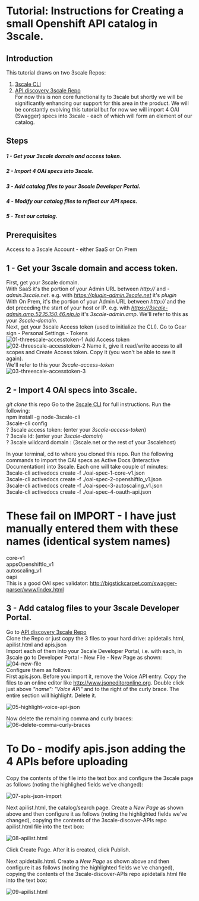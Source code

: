 # Tutorial: Instructions for Creating a small Openshift API  catalog in 3scale. 

## Introduction
This tutorial draws on two 3scale Repos: 
1) [3scale CLI](https://github.com/3scale/3scale-cli)  
2) [API discovery 3scale Repo](https://github.com/3scale/3scale-discover-APIs)  
For now this is non core functionality to 3scale but shortly we will be significantly enhancing our support for this area in the product. 
We will be constantly evolving this tutorial but for now we will import 4 OAI (Swagger) specs into 3scale - each of which will form an element of our catalog.  

## Steps
##### 1 - Get your 3scale domain and access token.
##### 2 - Import 4 OAI specs into 3scale.
##### 3 - Add catalog files to your 3scale Developer Portal.
##### 4 - Modify our catalog files to reflect our API specs.
##### 5 - Test our catalog.  

## Prerequisites
Access to a 3scale Account - either SaaS or On Prem  

## 1 - Get your 3scale domain and access token.
First, get your 3scale domain.  
With SaaS it's the portion of your Admin URL between *http://* and *-admin.3scale.net*. e.g. with *https://plugin-admin.3scale.net* it's *plugin*  
With On Prem, it's the portion of your Admin URL between *http://* and the dot preceding the start of your host or IP. e.g. with *https://3scale-admin.amp.52.15.150.46.nip.io* it's *3scale-admin.amp*. We'll refer to this as your *3scale-domain*.  
Next, get your 3scale Access token (used to initialize the CLI). Go to Gear sign - Personal Settings - Tokens  
![01-threescale-accesstoken-1](https://raw.githubusercontent.com/tnscorcoran/3scale-api-catalog-setup/master/_images/01-threescale-accesstoken-1.png)
Add Access token  
![02-threescale-accesstoken-2](https://raw.githubusercontent.com/tnscorcoran/3scale-api-catalog-setup/master/_images/02-threescale-accesstoken-2.png)
Name it, give it read/write access to all scopes and Create Access token. Copy it (you won't be able to see it again).  
We'll refer to this your *3scale-access-token*   
![03-threescale-accesstoken-3](https://raw.githubusercontent.com/tnscorcoran/3scale-api-catalog-setup/master/_images/03-threescale-accesstoken-3.png)  
  
  
## 2 - Import 4 OAI specs into 3scale.
*git clone* this repo
Go to the [3scale CLI](https://github.com/3scale/3scale-cli) for full instructions. Run the following:  
npm install -g node-3scale-cli  
3scale-cli config  
? 3scale access token: (enter your *3scale-access-token*)   
? 3scale id:  (enter your *3scale-domain*)   
? 3scale wildcard domain : (3scale.net or the rest of your 3scalehost)  
  
In your terminal, cd to where you cloned this repo. Run the following commands to import the OAI specs as Active Docs (Interactive Documentation) into 3scale. Each one will take couple of minutes:  
3scale-cli activedocs create -f ./oai-spec-1-core-v1.json  
3scale-cli activedocs create -f ./oai-spec-2-openshiftIo_v1.json  
3scale-cli activedocs create -f ./oai-spec-3-autoscaling_v1.json  
3scale-cli activedocs create -f ./oai-spec-4-oauth-api.json  
# These fail on IMPORT - I have just manually entered them with these names (identical system names)
core-v1  
appsOpenshiftIo_v1  
autoscaling_v1  
oapi  
This is a good OAI spec validator: http://bigstickcarpet.com/swagger-parser/www/index.html
  
  
## 3 - Add catalog files to your 3scale Developer Portal.
Go to [API discovery 3scale Repo](https://github.com/3scale/3scale-discover-APIs)  
Clone the Repo or just copy the 3 files to your hard drive: apidetails.html, apilist.html and apis.json  
Import each of them into your 3scale Developer Portal, i.e. with each, in 3scale go to Developer Portal - New File - New Page as shown:  
![04-new-file](https://raw.githubusercontent.com/tnscorcoran/3scale-api-catalog-setup/master/_images/04-dev-portal-new-page.png)  
Configure them as follows:  
First apis.json. Before you import it, remove the Voice API entry. Copy the files to an online editor like http://www.jsoneditoronline.org. Double click just above *"name": "Voice API"* and to the right of the curly brace. The entire section will highlight. Delete it. 
  
![05-highlight-voice-api-json](https://raw.githubusercontent.com/tnscorcoran/3scale-api-catalog-setup/master/_images/05-highlight-voice-api-json.png)    
  
Now delete the remaining comma and curly braces:  
![06-delete-comma-curly-braces](https://raw.githubusercontent.com/tnscorcoran/3scale-api-catalog-setup/master/_images/06-delete-comma-curly-braces.png)    
  
# To Do - modify apis.json adding the 4 APIs before uploading    
  
    
Copy the contents of the file into the text box and configure the 3scale page as follows (noting the highlighed fields we've changed):  
  
![07-apis-json-import](https://raw.githubusercontent.com/tnscorcoran/3scale-api-catalog-setup/master/_images/07-apis-json-import.png)  
  
    
Next apilist.html, the catalog/search page. Create a *New Page* as shown above and then configure it as follows (noting the highlighted fields we've changed), copying the contents of the 3scale-discover-APIs repo apilist.html file into the text box:
  
![08-apilist.html](https://raw.githubusercontent.com/tnscorcoran/3scale-api-catalog-setup/master/_images/08-apilistt.png)  
  
Click Create Page. After it is created, click Publish.  
  
  
Next apidetails.html. Create a *New Page* as shown above and then configure it as follows (noting the highlighted fields we've changed), copying the contents of the 3scale-discover-APIs repo apidetails.html file into the text box:
    
![09-apilist.html](https://raw.githubusercontent.com/tnscorcoran/3scale-api-catalog-setup/master/_images/09-apidetails.png)  
  